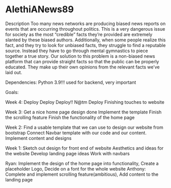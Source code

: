 # AlethiANews89
Description
Too many news networks are producing biased news reports on events that are occurring throughout politics. This is a very dangerous issue for society as the most “credible” facts they’re provided are extremely slanted by these biased authors. Additionally, when some people realize this fact, and they try to look for unbiased facts, they struggle to find a reputable source. Instead they have to go through mental gymnastics to piece together a true story. Our solution to this problem is a non-biased news platform that can provide straight facts so that the public can be properly educated. They make up their own opinions from the relevant facts we’ve laid out.


Dependencies:
  Python 3.9!!!
    used for backend, very important

Goals:

Week 4:
Deploy Deploy Deploy!!
N@tm Deploy
Finishing touches to website

Week 3:
Get a nice home page design done 
Implement the template
Finish the scrolling feature
Finish the functionality of the home page

Week 2:
Find a usable template that we can use to design our website from bootstrap
Connect Navbar template with our code and our content.
Implement content and designs

Week 1:
Sketch out design for front end of website
Aesthetics and ideas for the website
Develop landing page ideas
Work with navbars

Ryan: Implement the design of the home page into functionality, Create a placeholder Logo, Decide on a font for the whole website
Anthony: Complete and implement scrolling feature(ambitious),  Add content to the landing page



